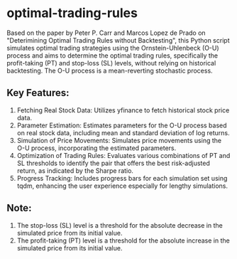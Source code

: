 # optimal-trading-rules
Based on the paper by Peter P. Carr and Marcos Lopez de Prado on "Deterimining Optimal Trading Rules without Backtesting", this Python script simulates optimal trading strategies using the Ornstein-Uhlenbeck (O-U) process and aims to determine the optimal trading rules, specifically the profit-taking (PT) and stop-loss (SL) levels, without relying on historical backtesting. The O-U process is a mean-reverting stochastic process.

## Key Features:

1. Fetching Real Stock Data: Utilizes yfinance to fetch historical stock price data.
2. Parameter Estimation: Estimates parameters for the O-U process based on real stock data, including mean and standard deviation of log returns.
3. Simulation of Price Movements: Simulates price movements using the O-U process, incorporating the estimated parameters.
4. Optimization of Trading Rules: Evaluates various combinations of PT and SL thresholds to identify the pair that offers the best risk-adjusted return, as indicated by the Sharpe ratio.
5. Progress Tracking: Includes progress bars for each simulation set using tqdm, enhancing the user experience especially for lengthy simulations.

## Note:
1. The stop-loss (SL) level is a threshold for the absolute decrease in the simulated price from its initial value.
2. The profit-taking (PT) level is a threshold for the absolute increase in the simulated price from its initial value.
